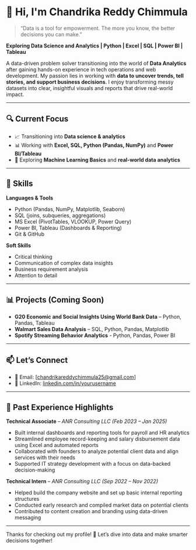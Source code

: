 
# 👋 Hi, I'm Chandrika Reddy Chimmula

> “Data is a tool for empowerment. The more you know, the better decisions you can make.”

**Exploring Data Science and Analytics | Python | Excel | SQL | Power BI | Tableau**

A data-driven problem solver transitioning into the world of **Data Analytics** after gaining hands-on experience in tech operations and web development. My passion lies in working with **data to uncover trends, tell stories, and support business decisions**. I enjoy transforming messy datasets into clear, insightful visuals and reports that drive real-world impact.

---

## 🔍 Current Focus

- 📈 Transitioning into **Data science & analytics**
- 📊 Working with **Excel, SQL, Python (Pandas, NumPy)** and **Power BI/Tableau**
- 🤖 Exploring **Machine Learning Basics** and **real-world data analytics**

---

## 💼 Skills

**Languages & Tools**  
- Python (Pandas, NumPy, Matplotlib, Seaborn)  
- SQL (joins, subqueries, aggregations)  
- MS Excel (PivotTables, VLOOKUP, Power Query)  
- Power BI, Tableau (Dashboards & Reporting)  
- Git & GitHub

**Soft Skills**  
- Critical thinking  
- Communication of complex data insights  
- Business requirement analysis  
- Attention to detail

---

## 📊 Projects (Coming Soon)

- **G20 Economic and Social Insights Using World Bank Data** – Python, Pandas, Tableau
- **Walmart Sales Data Analysis** – SQL, Python, Pandas, Matplotlib  
- **Spotify Streaming Behavior Analytics** - Python, Pandas, Power BI 

--- 

## 📫 Let’s Connect

- 📧 Email: [chandrikareddychimmula25@gmail.com]  
- 💼 LinkedIn: [linkedin.com/in/yourusername](https://linkedin.com/in/ccreddy25)  

---

## 🧠 Past Experience Highlights

**Technical Associate** – *ANR Consulting LLC (Feb 2023 – Jan 2025)*  
- Built internal dashboards and reporting tools for payroll and HR analytics  
- Streamlined employee record-keeping and salary disbursement data using Excel and automated reports  
- Collaborated with founders to analyze potential client data and align services with their needs  
- Supported IT strategy development with a focus on data-backed decision-making

**Technical Intern** – *ANR Consulting LLC (Sep 2022 – Nov 2022)*  
- Helped build the company website and set up basic internal reporting structures  
- Conducted early research and compiled market data on potential clients  
- Contributed to content creation and branding using data-driven messaging

---

Thanks for checking out my profile! 🚀
Let’s dive into data and make smarter decisions together!
